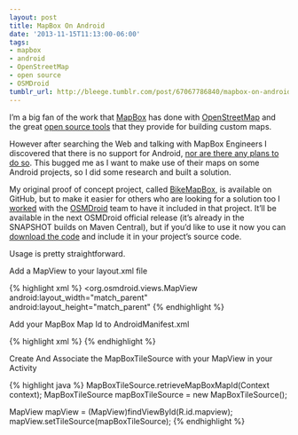 ```yaml
---
layout: post
title: MapBox On Android
date: '2013-11-15T11:13:00-06:00'
tags:
- mapbox
- android
- OpenStreetMap
- open source
- OSMDroid
tumblr_url: http://bleege.tumblr.com/post/67067786840/mapbox-on-android
---
```

<!--excerpt.start-->
I’m a big fan of the work that [MapBox](https://www.mapbox.com) has done with [OpenStreetMap](https://www.openstreetmap.org/) and the great [open source tools](https://www.mapbox.com/developers/) that they provide for building custom maps.
<!--excerpt.end-->

However after searching the Web and talking with MapBox Engineers I discovered that there is no support for Android, [nor are there any plans to do so](https://www.mapbox.com/help/#android-sdk).  This bugged me as I want to make use of their maps on some Android projects, so I did some research and built a solution.

My original proof of concept project, called [BikeMapBox](https://github.com/bleege/BikeMapBox), is available on GitHub, but to make it easier for others who are looking for a solution too I [worked](https://code.google.com/archive/p/osmdroid/issues/491) with the [OSMDroid](https://code.google.com/archive/p/osmdroid/) team to have it included in that project.  It’ll be available in the next OSMDroid official release (it’s already in the SNAPSHOT builds on Maven Central), but if you’d like to use it now you can [download the code](https://code.google.com/archive/p/osmdroid/source) and include it in your project’s source code.


Usage is pretty straightforward.

Add a MapView to your layout.xml file

{% highlight xml %}
<org.osmdroid.views.MapView
        android:layout_width="match_parent"
        android:layout_height="match_parent"
{% endhighlight %}

Add your MapBox Map Id to AndroidManifest.xml

{% highlight xml %}
<meta-data android:name="MAPBOX_MAPID" android:value="example.map-3a5gfw2p"/>
{% endhighlight %}

Create And Associate the MapBoxTileSource with your MapView in your Activity

{% highlight java %}
MapBoxTileSource.retrieveMapBoxMapId(Context context);
MapBoxTileSource mapBoxTileSource = new MapBoxTileSource();

MapView mapView = (MapView)findViewById(R.id.mapview);
mapView.setTileSource(mapBoxTileSource);
{% endhighlight %}
